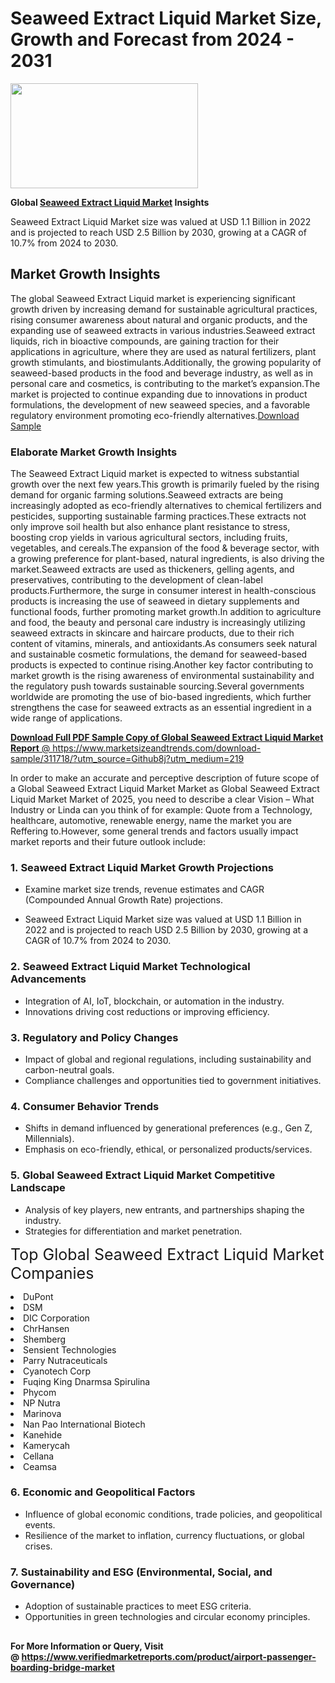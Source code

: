 <H1>Seaweed Extract Liquid Market Size, Growth and Forecast from 2024 - 2031</H1><img class="aligncenter size-medium wp-image-584254" src="https://thirdeyenews.in/wp-content/uploads/2024/09/Global-Market-Research-300x168.jpeg" alt="" width="300" height="168" /><p><strong>Global&nbsp;<a href="https://www.marketsizeandtrends.com/download-sample/311718/?utm_source=Github8j?utm_medium=219">Seaweed Extract Liquid Market</a> Insights</strong></p><p>Seaweed Extract Liquid Market size was valued at USD 1.1 Billion in 2022 and is projected to reach USD 2.5 Billion by 2030, growing at a CAGR of 10.7% from 2024 to 2030.</p><p><h2>Market Growth Insights</h2> The global Seaweed Extract Liquid market is experiencing significant growth driven by increasing demand for sustainable agricultural practices, rising consumer awareness about natural and organic products, and the expanding use of seaweed extracts in various industries.Seaweed extract liquids, rich in bioactive compounds, are gaining traction for their applications in agriculture, where they are used as natural fertilizers, plant growth stimulants, and biostimulants.Additionally, the growing popularity of seaweed-based products in the food and beverage industry, as well as in personal care and cosmetics, is contributing to the market’s expansion.The market is projected to continue expanding due to innovations in product formulations, the development of new seaweed species, and a favorable regulatory environment promoting eco-friendly alternatives.<a href="#">Download Sample</a> <h3>Elaborate Market Growth Insights</h3> The Seaweed Extract Liquid market is expected to witness substantial growth over the next few years.This growth is primarily fueled by the rising demand for organic farming solutions.Seaweed extracts are being increasingly adopted as eco-friendly alternatives to chemical fertilizers and pesticides, supporting sustainable farming practices.These extracts not only improve soil health but also enhance plant resistance to stress, boosting crop yields in various agricultural sectors, including fruits, vegetables, and cereals.The expansion of the food & beverage sector, with a growing preference for plant-based, natural ingredients, is also driving the market.Seaweed extracts are used as thickeners, gelling agents, and preservatives, contributing to the development of clean-label products.Furthermore, the surge in consumer interest in health-conscious products is increasing the use of seaweed in dietary supplements and functional foods, further promoting market growth.In addition to agriculture and food, the beauty and personal care industry is increasingly utilizing seaweed extracts in skincare and haircare products, due to their rich content of vitamins, minerals, and antioxidants.As consumers seek natural and sustainable cosmetic formulations, the demand for seaweed-based products is expected to continue rising.Another key factor contributing to market growth is the rising awareness of environmental sustainability and the regulatory push towards sustainable sourcing.Several governments worldwide are promoting the use of bio-based ingredients, which further strengthens the case for seaweed extracts as an essential ingredient in a wide range of applications.<a href="#"></p><p><span class=""><strong>Download Full PDF Sample Copy of Global Seaweed Extract Liquid Market Report</strong> @ <a href="https://www.marketsizeandtrends.com/download-sample/311718/?utm_source=Github8j?utm_medium=219" target="_blank">https://www.marketsizeandtrends.com/download-sample/311718/?utm_source=Github8j?utm_medium=219</a></span></p><p>In order to make an accurate and perceptive description of future scope of a Global&nbsp;Seaweed Extract Liquid Market Market as Global&nbsp;Seaweed Extract Liquid Market Market of 2025, you need to describe a clear Vision &ndash; What Industry or Linda can you think of for example: Quote from a Technology, healthcare, automotive, renewable energy, name the market you are Reffering to.However, some general trends and factors usually impact market reports and their future outlook include:</p><h3>1.&nbsp;<strong>Seaweed Extract Liquid Market Growth Projections</strong></h3><ul><li>Examine market size trends, revenue estimates and CAGR (Compounded Annual Growth Rate) projections.</li><li><p>Seaweed Extract Liquid Market size was valued at USD 1.1 Billion in 2022 and is projected to reach USD 2.5 Billion by 2030, growing at a CAGR of 10.7% from 2024 to 2030.</p></li></ul><h3>2.&nbsp;<strong>Seaweed Extract Liquid Market Technological Advancements</strong></h3><ul><li>Integration of AI, IoT, blockchain, or automation in the industry.</li><li>Innovations driving cost reductions or improving efficiency.</li></ul><h3>3.&nbsp;<strong>Regulatory and Policy Changes</strong></h3><ul><li>Impact of global and regional regulations, including sustainability and carbon-neutral goals.</li><li>Compliance challenges and opportunities tied to government initiatives.</li></ul><h3>4.&nbsp;<strong>Consumer Behavior Trends</strong></h3><ul><li>Shifts in demand influenced by generational preferences (e.g., Gen Z, Millennials).</li><li>Emphasis on eco-friendly, ethical, or personalized products/services.</li></ul><h3>5.&nbsp;<strong>Global Seaweed Extract Liquid Market Competitive Landscape</strong></h3><ul><li>Analysis of key players, new entrants, and partnerships shaping the industry.</li><li>Strategies for differentiation and market penetration.</li></ul><p data-pm-slice="1 1 []"><span style="color: inherit; font-family: inherit; font-size: 25px;">Top Global Seaweed Extract Liquid Market Companies</span></p><div class="" data-test-id=""><p><li>DuPont</li><li> DSM</li><li> DIC Corporation</li><li> ChrHansen</li><li> Shemberg</li><li> Sensient Technologies</li><li> Parry Nutraceuticals</li><li> Cyanotech Corp</li><li> Fuqing King Dnarmsa Spirulina</li><li> Phycom</li><li> NP Nutra</li><li> Marinova</li><li> Nan Pao International Biotech</li><li> Kanehide</li><li> Kamerycah</li><li> Cellana</li><li> Ceamsa</li></p></div><h3>6.&nbsp;<strong>Economic and Geopolitical Factors</strong></h3><ul><li>Influence of global economic conditions, trade policies, and geopolitical events.</li><li>Resilience of the market to inflation, currency fluctuations, or global crises.</li></ul><h3>7.&nbsp;<strong>Sustainability and ESG (Environmental, Social, and Governance)</strong></h3><ul><li>Adoption of sustainable practices to meet ESG criteria.</li><li>Opportunities in green technologies and circular economy principles.</li></ul><h2><strong style="font-size: 14px;">For More Information or Query, Visit @&nbsp;</strong><a style="background-color: #ffffff; font-size: 14px;" href="https://www.marketsizeandtrends.com/report/seaweed-extract-liquid-market/" target="_blank">https://www.verifiedmarketreports.com/product/airport-passenger-boarding-bridge-market</a></h2>